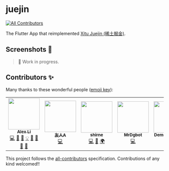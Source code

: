 # juejin
<!-- ALL-CONTRIBUTORS-BADGE:START - Do not remove or modify this section -->
[![All Contributors](https://img.shields.io/badge/all_contributors-5-orange.svg?style=flat-square)](#contributors-)
<!-- ALL-CONTRIBUTORS-BADGE:END -->

The Flutter App that reimplemented [Xitu Juejin (稀土掘金)](https://juejin.cn).

## Screenshots 📸

> 🚧 Work in progress.

## Contributors ✨

Many thanks to these wonderful people ([emoji key](https://allcontributors.org/docs/en/emoji-key)):
<!-- ALL-CONTRIBUTORS-LIST:START - Do not remove or modify this section -->
<!-- prettier-ignore-start -->
<!-- markdownlint-disable -->
<table>
  <tr>
    <td align="center"><a href="https://blog.alexv525.com"><img src="https://avatars1.githubusercontent.com/u/15884415?v=4?s=100" width="100px;" alt=""/><br /><sub><b>Alex Li</b></sub></a><br /><a href="https://github.com/fluttercandies/flutter_juejin/commits?author=AlexV525" title="Code">💻</a> <a href="#design-AlexV525" title="Design">🎨</a> <a href="https://github.com/fluttercandies/flutter_juejin/commits?author=AlexV525" title="Documentation">📖</a> <a href="#example-AlexV525" title="Examples">💡</a> <a href="#ideas-AlexV525" title="Ideas, Planning, & Feedback">🤔</a> <a href="#maintenance-AlexV525" title="Maintenance">🚧</a> <a href="#question-AlexV525" title="Answering Questions">💬</a> <a href="https://github.com/fluttercandies/flutter_juejin/pulls?q=is%3Apr+reviewed-by%3AAlexV525" title="Reviewed Pull Requests">👀</a></td>
    <td align="center"><a href="https://github.com/a1017480401"><img src="https://avatars.githubusercontent.com/u/58846244?v=4?s=100" width="100px;" alt=""/><br /><sub><b>友人A</b></sub></a><br /><a href="https://github.com/fluttercandies/flutter_juejin/commits?author=a1017480401" title="Code">💻</a></td>
    <td align="center"><a href="https://www.shirne.com/"><img src="https://avatars.githubusercontent.com/u/2263157?v=4?s=100" width="100px;" alt=""/><br /><sub><b>shirne</b></sub></a><br /><a href="https://github.com/fluttercandies/flutter_juejin/commits?author=shirne" title="Code">💻</a> <a href="https://github.com/fluttercandies/flutter_juejin/issues?q=author%3Ashirne" title="Bug reports">🐛</a> <a href="#translation-shirne" title="Translation">🌍</a></td>
    <td align="center"><a href="https://github.com/MrDgbot"><img src="https://avatars.githubusercontent.com/u/60038945?v=4?s=100" width="100px;" alt=""/><br /><sub><b>MrDgbot</b></sub></a><br /><a href="https://github.com/fluttercandies/flutter_juejin/commits?author=MrDgbot" title="Code">💻</a></td>
    <td align="center"><a href="http://www.demojameson.com"><img src="https://avatars.githubusercontent.com/u/181192?v=4?s=100" width="100px;" alt=""/><br /><sub><b>DemoJameson</b></sub></a><br /><a href="https://github.com/fluttercandies/flutter_juejin/commits?author=DemoJameson" title="Code">💻</a> <a href="https://github.com/fluttercandies/flutter_juejin/issues?q=author%3ADemoJameson" title="Bug reports">🐛</a></td>
  </tr>
</table>

<!-- markdownlint-restore -->
<!-- prettier-ignore-end -->

<!-- ALL-CONTRIBUTORS-LIST:END -->
This project follows the
[all-contributors](https://github.com/all-contributors/all-contributors) specification.
Contributions of any kind welcomed!!
